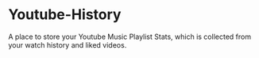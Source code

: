 # Youtube-History
 A place to store your Youtube Music Playlist Stats, which is collected from your watch history and liked videos.
